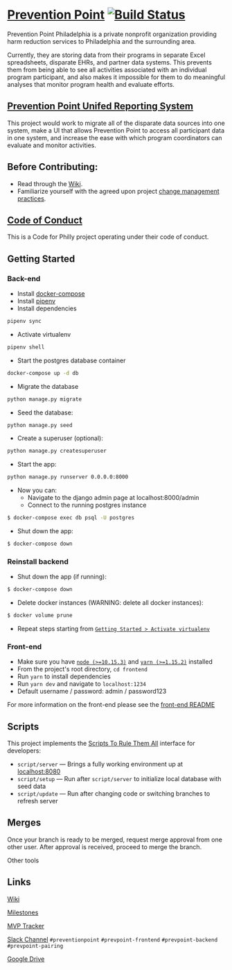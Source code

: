 # [Prevention Point](http://ppponline.org/) [![Build Status](https://travis-ci.org/CodeForPhilly/prevention-point.svg?branch=master)](https://travis-ci.org/CodeForPhilly/prevention-point)

Prevention Point Philadelphia is a private nonprofit organization providing harm reduction services to Philadelphia and the surrounding area.

Currently, they are storing data from their programs in separate Excel spreadsheets, disparate EHRs, and partner data systems. This prevents them from being able to see all activities associated with an individual program participant, and also makes it impossible for them to do meaningful analyses that monitor program health and evaluate efforts.

## [Prevention Point Unifed Reporting System](https://codeforphilly.org/projects/prevention_point_unified_reporting_system)

This project would work to migrate all of the disparate data sources into one system, make a UI that allows Prevention Point to access all participant data in one system, and increase the ease with which program coordinators can evaluate and monitor activities.

## Before Contributing:

* Read through the [Wiki](https://github.com/CodeForPhilly/prevention-point/wiki).
* Familiarize yourself with the agreed upon project [change management practices](https://github.com/CodeForPhilly/prevention-point/wiki/Change-Management-Practices).

## [Code of Conduct](https://codeforphilly.org/pages/code_of_conduct/)

This is a Code for Philly project operating under their code of conduct.

## Getting Started
### Back-end
- Install [docker-compose](https://docs.docker.com/compose/install/)
- Install [pipenv](https://github.com/pypa/pipenv)
- Install dependencies
```bash
pipenv sync
```
- Activate virtualenv
```bash
pipenv shell
```
- Start the postgres database container
```bash
docker-compose up -d db
```
- Migrate the database
```bash
python manage.py migrate
```
- Seed the database:
 ```bash
python manage.py seed
```
- Create a superuser (optional):
 ```bash
 python manage.py createsuperuser
```
- Start the app:
 ```bash
 python manage.py runserver 0.0.0.0:8000
```
- Now you can:
  - Navigate to the django admin page at localhost:8000/admin
  - Connect to the running postgres instance
 ```bash
 $ docker-compose exec db psql -U postgres
```
- Shut down the app:
```bash
$ docker-compose down
```

### Reinstall backend
- Shut down the app (if running):
```bash
$ docker-compose down
```
- Delete docker instances (WARNING: delete all docker instances):
```bash
$ docker volume prune
```
- Repeat steps starting from [`Getting Started > Activate virtualenv`](https://github.com/CodeForPhilly/prevention-point#back-end)

### Front-end
 - Make sure you have [`node (>=10.15.3)`](https://nodejs.org/en/) and [`yarn (>=1.15.2)`](https://yarnpkg.com/en/docs/install) installed
 - From the project's root directory, `cd frontend`
 - Run `yarn` to install dependencies
 - Run `yarn dev` and navigate to `localhost:1234`
 - Default username / password: admin / password123

 For more information on the front-end please see the [front-end README](./frontend/readme)

## Scripts

This project implements the [Scripts To Rule Them All](https://github.com/github/scripts-to-rule-them-all) interface for developers:

* `script/server` — Brings a fully working environment up at [localhost:8080](http://localhost:8080)
* `script/setup` — Run after `script/server` to initialize local database with seed data
* `script/update` — Run after changing code or switching branches to refresh server

## Merges

Once your branch is ready to be merged, request merge approval from one other user. After approval is received, proceed to merge the branch.

Other tools
## Links
[Wiki](https://github.com/CodeForPhilly/prevention-point/wiki)

[Milestones](https://github.com/CodeForPhilly/prevention-point/milestones)

[MVP Tracker](https://github.com/CodeForPhilly/prevention-point/projects/1)

[Slack Channel](https://codeforphilly.slack.com/messages/CGHQ130MQ)
`#preventionpoint`
`#prevpoint-frontend`
`#prevpoint-backend`
`#prevpoint-pairing`

[Google Drive](https://drive.google.com/drive/folders/1wIVM8ZZOVGA8uxEuVnRTM-NaVCOS3vcn)
